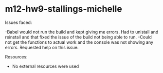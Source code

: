 # m12-hw9-stallings-michelle

Issues faced:

-Babel would not run the build and kept giving me errors. Had to unistall and reinstall and that fixed the issue of the build not being able to run. 
-Could not get the functions to actual work and the console was not showing any errors. Requested help on this issue. 

Resources:

- No external resources were used